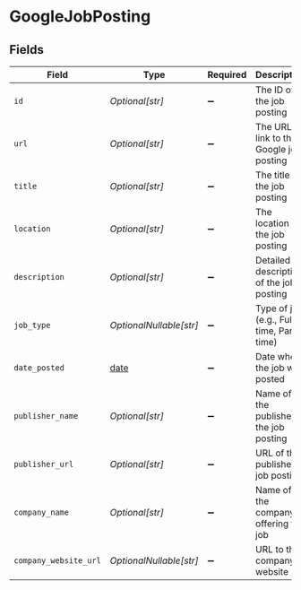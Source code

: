 # GoogleJobPosting


## Fields

| Field                                                                | Type                                                                 | Required                                                             | Description                                                          |
| -------------------------------------------------------------------- | -------------------------------------------------------------------- | -------------------------------------------------------------------- | -------------------------------------------------------------------- |
| `id`                                                                 | *Optional[str]*                                                      | :heavy_minus_sign:                                                   | The ID of the job posting                                            |
| `url`                                                                | *Optional[str]*                                                      | :heavy_minus_sign:                                                   | The URL link to the Google job posting                               |
| `title`                                                              | *Optional[str]*                                                      | :heavy_minus_sign:                                                   | The title of the job posting                                         |
| `location`                                                           | *Optional[str]*                                                      | :heavy_minus_sign:                                                   | The location of the job posting                                      |
| `description`                                                        | *Optional[str]*                                                      | :heavy_minus_sign:                                                   | Detailed description of the job posting                              |
| `job_type`                                                           | *OptionalNullable[str]*                                              | :heavy_minus_sign:                                                   | Type of job (e.g., Full-time, Part-time)                             |
| `date_posted`                                                        | [date](https://docs.python.org/3/library/datetime.html#date-objects) | :heavy_minus_sign:                                                   | Date when the job was posted                                         |
| `publisher_name`                                                     | *Optional[str]*                                                      | :heavy_minus_sign:                                                   | Name of the publisher of the job posting                             |
| `publisher_url`                                                      | *Optional[str]*                                                      | :heavy_minus_sign:                                                   | URL of the publisher job posting                                     |
| `company_name`                                                       | *Optional[str]*                                                      | :heavy_minus_sign:                                                   | Name of the company offering the job                                 |
| `company_website_url`                                                | *OptionalNullable[str]*                                              | :heavy_minus_sign:                                                   | URL to the company's website                                         |